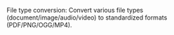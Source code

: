 File type conversion: Convert various file types (document/image/audio/video) to standardized formats (PDF/PNG/OGG/MP4).
